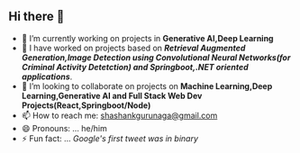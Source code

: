 ## Hi there 👋



- 🔭 I’m currently working on projects in <b>Generative AI,Deep Learning</b>
- 🌱 I have worked on projects based on <b><i> Retrieval Augmented Generation,Image Detection using Convolutional Neural Networks(for Criminal Activity Detetction) and Springboot,.NET oriented applications</i></b>.
- 👯 I’m looking to collaborate on projects on <b> Machine Learning,Deep Learning,Generative AI and Full Stack Web Dev Projects(React,Springboot/Node)</b>
- 📫 How to reach me: shashankgurunaga@gmail.com
- 😄 Pronouns: ... he/him
- ⚡ Fun fact: ... <i>Google's first tweet was in binary</i>

